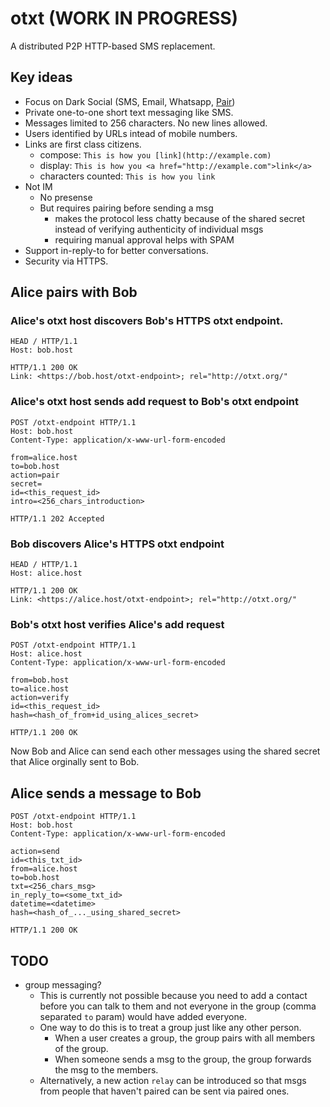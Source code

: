 # otxt (WORK IN PROGRESS)

A distributed P2P HTTP-based SMS replacement.

## Key ideas
* Focus on Dark Social (SMS, Email, Whatsapp, [Pair](http://trypair.com/))
* Private one-to-one short text messaging like SMS.
* Messages limited to 256 characters. No new lines allowed.
* Users identified by URLs intead of mobile numbers.
* Links are first class citizens.
    * compose: `This is how you [link](http://example.com)`
    * display: `This is how you <a href="http://example.com">link</a>`
    * characters counted: `This is how you link`
* Not IM
    * No presense
    * But requires pairing before sending a msg
      * makes the protocol less chatty because of the shared secret instead of verifying authenticity of individual msgs 
      * requiring manual approval helps with SPAM
* Support in-reply-to for better conversations.
* Security via HTTPS.


## Alice pairs with Bob

### Alice's otxt host discovers Bob's HTTPS otxt endpoint.

```http
HEAD / HTTP/1.1
Host: bob.host
```

```http
HTTP/1.1 200 OK
Link: <https://bob.host/otxt-endpoint>; rel="http://otxt.org/"
```


### Alice's otxt host sends add request to Bob's otxt endpoint

```http
POST /otxt-endpoint HTTP/1.1
Host: bob.host
Content-Type: application/x-www-url-form-encoded

from=alice.host
to=bob.host
action=pair
secret=
id=<this_request_id>
intro=<256_chars_introduction>
```

```http
HTTP/1.1 202 Accepted
```


### Bob discovers Alice's HTTPS otxt endpoint


```http
HEAD / HTTP/1.1
Host: alice.host
```

```http
HTTP/1.1 200 OK
Link: <https://alice.host/otxt-endpoint>; rel="http://otxt.org/"
```

### Bob's otxt host verifies Alice's add request

```http
POST /otxt-endpoint HTTP/1.1
Host: alice.host
Content-Type: application/x-www-url-form-encoded

from=bob.host
to=alice.host
action=verify
id=<this_request_id>
hash=<hash_of_from+id_using_alices_secret>
```

```http
HTTP/1.1 200 OK
```

Now Bob and Alice can send each other messages using the shared secret that Alice orginally sent to Bob.

## Alice sends a message to Bob

```http
POST /otxt-endpoint HTTP/1.1
Host: bob.host
Content-Type: application/x-www-url-form-encoded

action=send
id=<this_txt_id>
from=alice.host
to=bob.host
txt=<256_chars_msg>
in_reply_to=<some_txt_id>
datetime=<datetime>
hash=<hash_of_..._using_shared_secret>
```

```http
HTTP/1.1 200 OK
```

## TODO
* group messaging?
   * This is currently not possible because you need to add a contact before you can talk to them and not everyone in the group (comma separated `to` param) would have added everyone.
   * One way to do this is to treat a group just like any other person.
      * When a user creates a group, the group pairs with all members of the group.
      * When someone sends a msg to the group, the group forwards the msg to the members.
   * Alternatively, a new action `relay` can be introduced so that msgs from people that haven't paired can be sent via paired ones.
